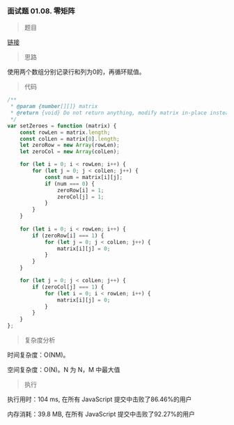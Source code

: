 ### 面试题 01.08. 零矩阵

> 题目

[链接](https://leetcode-cn.com/problems/zero-matrix-lcci/)

> 思路

使用两个数组分别记录行和列为0的，再循环赋值。

> 代码

```js
/**
 * @param {number[][]} matrix
 * @return {void} Do not return anything, modify matrix in-place instead.
 */
var setZeroes = function (matrix) {
    const rowLen = matrix.length;
    const colLen = matrix[0].length;
    let zeroRow = new Array(rowLen);
    let zeroCol = new Array(colLen);

    for (let i = 0; i < rowLen; i++) {
        for (let j = 0; j < colLen; j++) {
            const num = matrix[i][j];
            if (num === 0) {
                zeroRow[i] = 1;
                zeroCol[j] = 1;
            }
        }
    }
    
    for (let i = 0; i < rowLen; i++) {
        if (zeroRow[i] === 1) {
            for (let j = 0; j < colLen; j++) {
                matrix[i][j] = 0;
            }
        }
    }

    for (let j = 0; j < colLen; j++) {
        if (zeroCol[j] === 1) {
            for (let i = 0; i < rowLen; i++) {
                matrix[i][j] = 0;
            }
        }
    }
};
```

> 复杂度分析

时间复杂度：O(NM)。

空间复杂度：O(N)。N 为 N，M 中最大值

> 执行

执行用时：104 ms, 在所有 JavaScript 提交中击败了86.46%的用户

内存消耗：39.8 MB, 在所有 JavaScript 提交中击败了92.27%的用户
